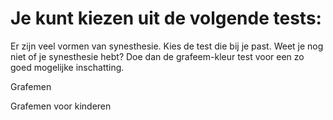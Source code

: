 # Je kunt kiezen uit de volgende tests:

Er zijn veel vormen van synesthesie. Kies de test die bij je past. Weet je nog niet of je synesthesie hebt? Doe dan de grafeem-kleur test voor een zo goed mogelijke inschatting.

<next to="/test/graphemes">Grafemen</next>

<next to="/test/graphemes-kids">Grafemen voor kinderen</next>
